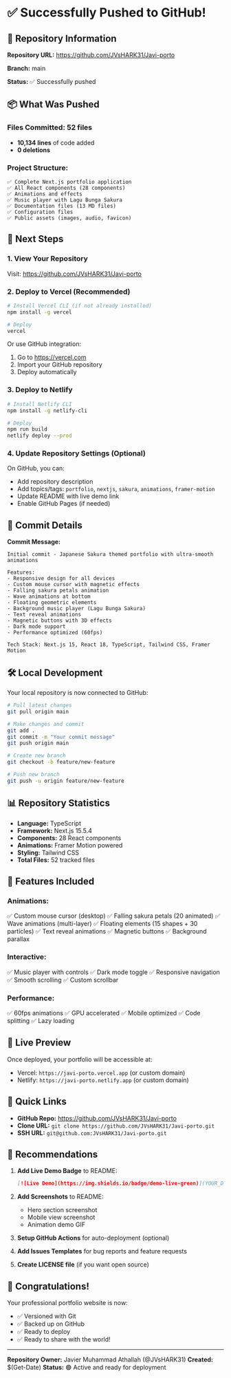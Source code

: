 # ✅ Successfully Pushed to GitHub!

## 🎉 Repository Information

**Repository URL:** https://github.com/JVsHARK31/Javi-porto

**Branch:** main

**Status:** ✅ Successfully pushed

## 📦 What Was Pushed

### Files Committed: 52 files
- **10,134 lines** of code added
- **0 deletions**

### Project Structure:
```
✅ Complete Next.js portfolio application
✅ All React components (28 components)
✅ Animations and effects
✅ Music player with Lagu Bunga Sakura
✅ Documentation files (13 MD files)
✅ Configuration files
✅ Public assets (images, audio, favicon)
```

## 🚀 Next Steps

### 1. View Your Repository
Visit: https://github.com/JVsHARK31/Javi-porto

### 2. Deploy to Vercel (Recommended)
```bash
# Install Vercel CLI (if not already installed)
npm install -g vercel

# Deploy
vercel
```

Or use GitHub integration:
1. Go to https://vercel.com
2. Import your GitHub repository
3. Deploy automatically

### 3. Deploy to Netlify
```bash
# Install Netlify CLI
npm install -g netlify-cli

# Deploy
npm run build
netlify deploy --prod
```

### 4. Update Repository Settings (Optional)

On GitHub, you can:
- Add repository description
- Add topics/tags: `portfolio`, `nextjs`, `sakura`, `animations`, `framer-motion`
- Update README with live demo link
- Enable GitHub Pages (if needed)

## 📝 Commit Details

**Commit Message:**
```
Initial commit - Japanese Sakura themed portfolio with ultra-smooth animations

Features:
- Responsive design for all devices
- Custom mouse cursor with magnetic effects
- Falling sakura petals animation
- Wave animations at bottom
- Floating geometric elements
- Background music player (Lagu Bunga Sakura)
- Text reveal animations
- Magnetic buttons with 3D effects
- Dark mode support
- Performance optimized (60fps)

Tech Stack: Next.js 15, React 18, TypeScript, Tailwind CSS, Framer Motion
```

## 🛠️ Local Development

Your local repository is now connected to GitHub:

```bash
# Pull latest changes
git pull origin main

# Make changes and commit
git add .
git commit -m "Your commit message"
git push origin main

# Create new branch
git checkout -b feature/new-feature

# Push new branch
git push -u origin feature/new-feature
```

## 📊 Repository Statistics

- **Language:** TypeScript
- **Framework:** Next.js 15.5.4
- **Components:** 28 React components
- **Animations:** Framer Motion powered
- **Styling:** Tailwind CSS
- **Total Files:** 52 tracked files

## 🌟 Features Included

### Animations:
✅ Custom mouse cursor (desktop)
✅ Falling sakura petals (20 animated)
✅ Wave animations (multi-layer)
✅ Floating elements (15 shapes + 30 particles)
✅ Text reveal animations
✅ Magnetic buttons
✅ Background parallax

### Interactive:
✅ Music player with controls
✅ Dark mode toggle
✅ Responsive navigation
✅ Smooth scrolling
✅ Custom scrollbar

### Performance:
✅ 60fps animations
✅ GPU accelerated
✅ Mobile optimized
✅ Code splitting
✅ Lazy loading

## 📱 Live Preview

Once deployed, your portfolio will be accessible at:
- Vercel: `https://javi-porto.vercel.app` (or custom domain)
- Netlify: `https://javi-porto.netlify.app` (or custom domain)

## 🔗 Quick Links

- **GitHub Repo:** https://github.com/JVsHARK31/Javi-porto
- **Clone URL:** `git clone https://github.com/JVsHARK31/Javi-porto.git`
- **SSH URL:** `git@github.com:JVsHARK31/Javi-porto.git`

## 🎯 Recommendations

1. **Add Live Demo Badge** to README:
   ```markdown
   [![Live Demo](https://img.shields.io/badge/demo-live-green)](YOUR_DEMO_URL)
   ```

2. **Add Screenshots** to README:
   - Hero section screenshot
   - Mobile view screenshot
   - Animation demo GIF

3. **Setup GitHub Actions** for auto-deployment (optional)

4. **Add Issues Templates** for bug reports and feature requests

5. **Create LICENSE file** (if you want open source)

## 🎊 Congratulations!

Your professional portfolio website is now:
- ✅ Versioned with Git
- ✅ Backed up on GitHub
- ✅ Ready to deploy
- ✅ Ready to share with the world!

---

**Repository Owner:** Javier Muhammad Athallah (@JVsHARK31)
**Created:** $(Get-Date)
**Status:** 🟢 Active and ready for deployment
